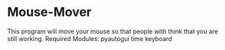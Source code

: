 # Mouse-Mover
This program will move your mouse so that people with think that you are still working.
Required Modules:
  pyautogui
  time
  keyboard

